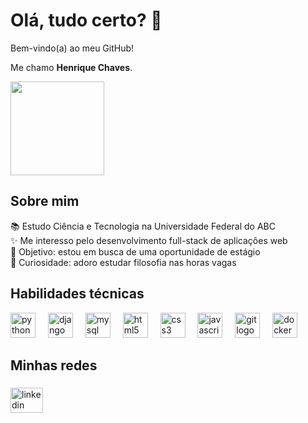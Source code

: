 <h1 align="left">Olá, tudo certo? 👋</h1>

<p align="left">Bem-vindo(a) ao meu GitHub!</p>
<p align="left">Me chamo <strong>Henrique Chaves</strong>.</p>
<img height="150" src="https://media.giphy.com/media/13HBDT4QSTpveU/giphy.gif" />


<h2 align="left">Sobre mim</h2>

<p align="left">
  📚 Estudo Ciência e Tecnologia na Universidade Federal do ABC<br>
  ✨ Me interesso pelo desenvolvimento full-stack de aplicações web<br>
  🎯 Objetivo: estou em busca de uma oportunidade de estágio<br>
  🤔 Curiosidade: adoro estudar filosofia nas horas vagas
</p>

<h2 align="left">Habilidades técnicas</h2>

<div align="left">
  <img src="https://cdn.jsdelivr.net/gh/devicons/devicon/icons/python/python-original.svg" height="40" alt="python logo"  />
  <img width="12" />
  <img src="https://cdn.jsdelivr.net/gh/devicons/devicon/icons/django/django-plain.svg" height="40" alt="django logo"  />
  <img width="12" />
  <img src="https://cdn.jsdelivr.net/gh/devicons/devicon/icons/mysql/mysql-original.svg" height="40" alt="mysql logo"  />
  <img width="12" />
  <img src="https://cdn.jsdelivr.net/gh/devicons/devicon/icons/html5/html5-original.svg" height="40" alt="html5 logo"  />
  <img width="12" />
  <img src="https://cdn.jsdelivr.net/gh/devicons/devicon/icons/css3/css3-original.svg" height="40" alt="css3 logo"  />
  <img width="12" />
  <img src="https://cdn.jsdelivr.net/gh/devicons/devicon/icons/javascript/javascript-original.svg" height="40" alt="javascript logo"  />
  <img width="12" />
  <img src="https://cdn.jsdelivr.net/gh/devicons/devicon/icons/git/git-original.svg" height="40" alt="git logo"  />
  <img width="12" />
  <img src="https://cdn.jsdelivr.net/gh/devicons/devicon/icons/docker/docker-original.svg" height="40" alt="docker logo"  />
</div>

<h2 align="left">Minhas redes</h2>

###

<div align="left">
  <a href="https://www.linkedin.com/in/henriquechav/" target="_blank">
    <img src="https://raw.githubusercontent.com/maurodesouza/profile-readme-generator/master/src/assets/icons/social/linkedin/default.svg" width="52" height="40" alt="linkedin logo"  />    </a>
  
</div>

###
